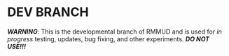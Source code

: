 # DEV BRANCH
***WARNING***: This is the developmental branch of RMMUD and is used for *in progress* testing, updates, bug fixing, and other experiments.
***DO NOT USE!!!***
